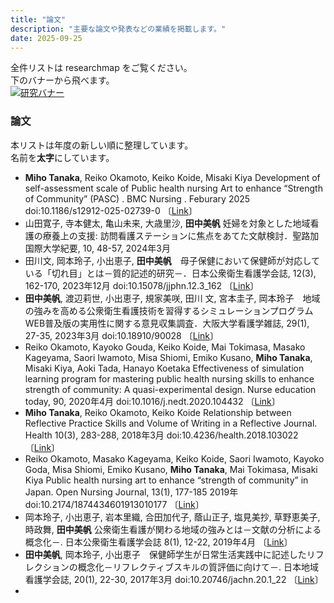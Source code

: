```yaml
---
title: "論文"
description: "主要な論文や発表などの業績を掲載します。"
date: 2025-09-25
---
```

  
全件リストは researchmap をご覧ください。  
下のバナーから飛べます。  
[![研究バナー](/img/project-banner.png)](https://researchmap.jp/miho_1991)  
  
### 論文  
本リストは年度の新しい順に整理しています。  
名前を**太字**にしています。  
- **Miho Tanaka**, Reiko Okamoto, Keiko Koide, Misaki Kiya Development of self-assessment scale of Public health nursing Art to enhance “Strength of Community” (PASC) . BMC Nursing . Feburary 2025 doi:10.1186/s12912-025-02739-0 〔[Link](https://bmcnurs.biomedcentral.com/articles/10.1186/s12912-025-02739-0)〕
- 山田寛子, 寺本健太, 亀山未来, 大歳里沙, **田中美帆** 妊婦を対象とした地域看護の療養上の支援: 訪問看護ステーションに焦点をあてた文献検討．聖路加国際大学紀要, 10, 48-57, 2024年3月 
- 田川文, 岡本玲子, 小出恵子, **田中美帆**　母子保健において保健師が対応している「切れ目」とは－質的記述的研究－．日本公衆衛生看護学会誌, 12(3), 162-170, 2023年12月 doi:10.15078/jjphn.12.3_162 〔[Link](https://www.jstage.jst.go.jp/article/jjphn/12/3/12_162/_article/-char/ja/)〕
- **田中美帆**, 渡辺莉世, 小出恵子, 規家美咲, 田川 文, 宮本圭子, 岡本玲子　地域の強みを高める公衆衛生看護技術を習得するシミュレーションプログラムWEB普及版の実用性に関する意見収集調査．大阪大学看護学雑誌, 29(1), 27-35, 2023年3月 doi:10.18910/90028 〔[Link](https://ir.library.osaka-u.ac.jp/repo/ouka/all/90028/)〕
- Reiko Okamoto, Kayoko Gouda, Keiko Koide, Mai Tokimasa, Masako Kageyama, Saori Iwamoto, Misa Shiomi, Emiko Kusano, **Miho Tanaka**, Misaki Kiya, Aoki Tada, Hanayo Koetaka Effectiveness of simulation learning program for mastering public health nursing skills to enhance strength of community: A quasi-experimental design. Nurse education today, 90, 2020年4月 doi:10.1016/j.nedt.2020.104432 〔[Link](https://www.sciencedirect.com/science/article/pii/S0260691719317228?via%3Dihub)〕
- **Miho Tanaka**, Reiko Okamoto, Keiko Koide Relationship between Reflective Practice Skills and Volume of Writing in a Reflective Journal. Health 10(3), 283-288, 2018年3月 doi:10.4236/health.2018.103022 〔[Link](https://www.scirp.org/journal/paperinformation?paperid=83028)〕
- Reiko Okamoto, Masako Kageyama, Keiko Koide, Saori Iwamoto, Kayoko Goda, Misa Shiomi, Emiko Kusano, **Miho Tanaka**, Mai Tokimasa, Misaki Kiya Public health nursing art to enhance “strength of community” in Japan. Open Nursing Journal, 13(1), 177-185 2019年 doi:10.2174/1874434601913010177 〔[Link](https://opennursingjournal.com/VOLUME/13/PAGE/177/)〕
- 岡本玲子, 小出恵子, 岩本里織, 合田加代子, 蔭山正子, 塩見美抄, 草野恵美子, 時政舞, **田中美帆** 公衆衛生看護が関わる地域の強みとは－文献の分析による概念化－. 日本公衆衛生看護学会誌 8(1), 12-22, 2019年4月 〔[Link](https://www.jstage.jst.go.jp/article/jjphn/8/1/8_12/_article/-char/ja/)〕
- **田中美帆**, 岡本玲子, 小出恵子　保健師学生が日常生活実践中に記述したリフレクションの概念化－リフレクティブスキルの質評価に向けて－. 日本地域看護学会誌, 20(1), 22-30, 2017年3月 doi:10.20746/jachn.20.1_22 〔[Link](https://www.jstage.jst.go.jp/article/jachn/20/1/20_22/_article/-char/ja/)〕
- 


